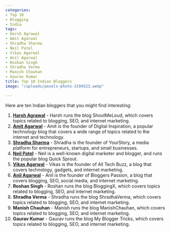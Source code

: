 ```yaml
---
categories:
- Top 10
- Blogging
- India
tags:
- Harsh Agrawal
- Amit Agarwal
- Shradha Sharma
- Neil Patel
- Vikas Agarwal
- Anil Agarwal
- Roshan Singh
- Shradha Verma
- Manish Chauhan
- Gaurav Kumar
title: Top 10 Indian Bloggers
image: "/uploads/pexels-photo-3194523.webp"

---
```

Here are ten Indian bloggers that you might find interesting:

 1. [**Harsh Agrawal**](https://harsh.in/) - Harsh runs the blog ShoutMeLoud, which covers topics related to blogging, SEO, and internet marketing.
 2. [**Amit Agarwal**](https://www.labnol.org/) - Amit is the founder of Digital Inspiration, a popular technology blog that covers a wide range of topics related to the internet and technology.
 3. [**Shradha Sharma**](https://en.wikipedia.org/wiki/Shradha_Sharma) - Shradha is the founder of YourStory, a media platform for entrepreneurs, startups, and small businesses.
 4. [**Neil Patel**](https://neilpatel.com/) - Neil is a well-known digital marketer and blogger, and runs the popular blog Quick Sprout.
 5. [**Vikas Agarwal**](https://robinson.gsu.edu/profile/vikas-agarwal/) - Vikas is the founder of All Tech Buzz, a blog that covers technology, gadgets, and internet marketing.
 6. [**Anil Agarwal**](https://en.wikipedia.org/wiki/Anil_Agarwal_(industrialist)) - Anil is the founder of Bloggers Passion, a blog that covers blogging, SEO, social media, and internet marketing.
 7. **Roshan Singh** - Roshan runs the blog BloggingX, which covers topics related to blogging, SEO, and internet marketing.
 8. **Shradha Verma** - Shradha runs the blog ShradhaVerma, which covers topics related to blogging, SEO, and internet marketing.
 9. **Manish Chauhan** - Manish runs the blog ManishChauhan, which covers topics related to blogging, SEO, and internet marketing.
10. **Gaurav Kumar** - Gaurav runs the blog My Blogger Tricks, which covers topics related to blogging, SEO, and internet marketing.